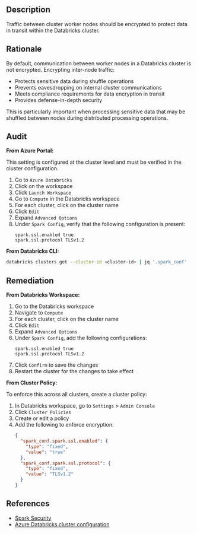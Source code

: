 ## Description

Traffic between cluster worker nodes should be encrypted to protect data in transit within the Databricks cluster.

## Rationale

By default, communication between worker nodes in a Databricks cluster is not encrypted. Encrypting inter-node traffic:
- Protects sensitive data during shuffle operations
- Prevents eavesdropping on internal cluster communications
- Meets compliance requirements for data encryption in transit
- Provides defense-in-depth security

This is particularly important when processing sensitive data that may be shuffled between nodes during distributed processing operations.

## Audit

**From Azure Portal:**

This setting is configured at the cluster level and must be verified in the cluster configuration.

1. Go to `Azure Databricks`
2. Click on the workspace
3. Click `Launch Workspace`
4. Go to `Compute` in the Databricks workspace
5. For each cluster, click on the cluster name
6. Click `Edit`
7. Expand `Advanced Options`
8. Under `Spark Config`, verify that the following configuration is present:
   ```
   spark.ssl.enabled true
   spark.ssl.protocol TLSv1.2
   ```

**From Databricks CLI:**

```bash
databricks clusters get --cluster-id <cluster-id> | jq '.spark_conf'
```

## Remediation

**From Databricks Workspace:**

1. Go to the Databricks workspace
2. Navigate to `Compute`
3. For each cluster, click on the cluster name
4. Click `Edit`
5. Expand `Advanced Options`
6. Under `Spark Config`, add the following configurations:
   ```
   spark.ssl.enabled true
   spark.ssl.protocol TLSv1.2
   ```
7. Click `Confirm` to save the changes
8. Restart the cluster for the changes to take effect

**From Cluster Policy:**

To enforce this across all clusters, create a cluster policy:

1. In Databricks workspace, go to `Settings` > `Admin Console`
2. Click `Cluster Policies`
3. Create or edit a policy
4. Add the following to enforce encryption:
   ```json
   {
     "spark_conf.spark.ssl.enabled": {
       "type": "fixed",
       "value": "true"
     },
     "spark_conf.spark.ssl.protocol": {
       "type": "fixed",
       "value": "TLSv1.2"
     }
   }
   ```

## References

- [Spark Security](https://spark.apache.org/docs/latest/security.html)
- [Azure Databricks cluster configuration](https://docs.microsoft.com/en-us/azure/databricks/clusters/configure)

